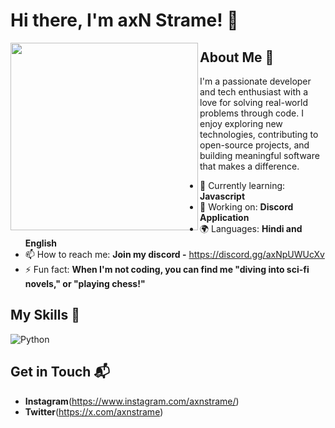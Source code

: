 # Hi there, I'm axN Strame! 👋

<img align="left" width="300" height="300" src="https://github.com/user-attachments/assets/9dc61eb2-59db-4d11-9ac3-2d5c64df0c65">

## About Me 🚀

I'm a passionate developer and tech enthusiast with a love for solving real-world problems through code.
  I enjoy exploring new technologies, contributing to open-source projects, and building meaningful software that makes a difference.



- 🌱 Currently learning: **Javascript**
- 🔭 Working on: **Discord Application**
- 🌍 Languages: **Hindi and English**
- 📫 How to reach me: **Join my discord -** https://discord.gg/axNpUWUcXv
- ⚡ Fun fact: **When I'm not coding, you can find me "diving into sci-fi novels," or "playing chess!"**

## My Skills 🧠
![Python](https://img.shields.io/badge/Python-3776AB?style=for-the-badge&logo=python&logoColor=white)

## Get in Touch 📬

- **Instagram**(https://www.instagram.com/axnstrame/)
- **Twitter**(https://x.com/axnstrame)


